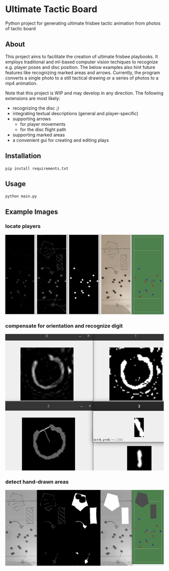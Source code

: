 Ultimate Tactic Board
===
Python project for generating ultimate frisbee tactic animation from photos of tactic board

About
---
This project aims to facilitate the creation of ultimate frisbee playbooks.
It employs traditional and ml-based computer vision techiques to recognize e.g. player poses and disc position.
The below examples also hint future features like recognizing marked areas and arrows.
Currently, the program converts a single photo to a still tactical drawing or a series of photos to a mp4 animation.

Note that this project is WIP and may develop in any direction.
The following extensions are most likely:
 - recognizing the disc ;)
 - integrating textual descriptions (general and player-specific)
 - supporting arrows
   - for player movements
   - for the disc flight path
 - supporting marked areas
 - a convenient gui for creating and editing plays



Installation
---
`pip install requirements.txt`

Usage
---
`python main.py`

Example Images
---
### locate players
![](examples/intermediate_steps.png)

### compensate for orientation and recognize digit
![](examples/intermediate_steps_digit_recognition.png)

### detect hand-drawn areas
![](examples/intermediate_steps_areas.png)
